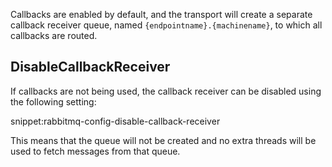 Callbacks are enabled by default, and the transport will create a separate callback receiver queue, named `{endpointname}.{machinename}`, to which all callbacks are routed.


## DisableCallbackReceiver

If callbacks are not being used, the callback receiver can be disabled using the following setting:

snippet:rabbitmq-config-disable-callback-receiver

This means that the queue will not be created and no extra threads will be used to fetch messages from that queue.